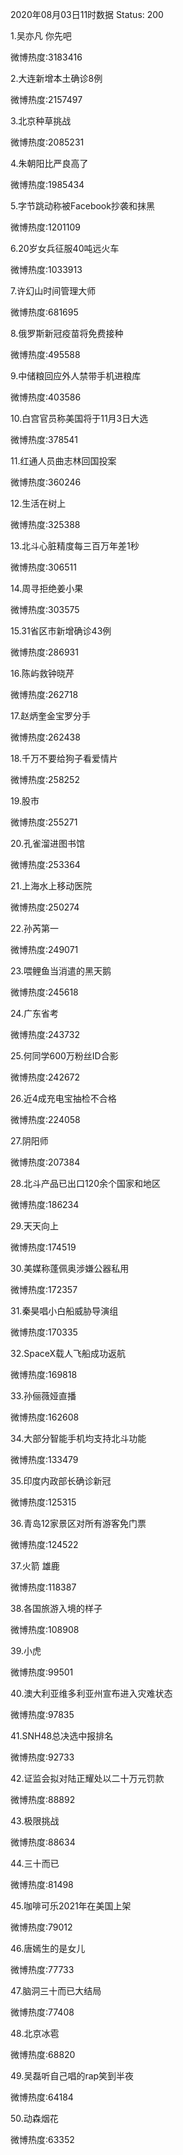 2020年08月03日11时数据
Status: 200

1.吴亦凡 你先吧

微博热度:3183416

2.大连新增本土确诊8例

微博热度:2157497

3.北京种草挑战

微博热度:2085231

4.朱朝阳比严良高了

微博热度:1985434

5.字节跳动称被Facebook抄袭和抹黑

微博热度:1201109

6.20岁女兵征服40吨远火车

微博热度:1033913

7.许幻山时间管理大师

微博热度:681695

8.俄罗斯新冠疫苗将免费接种

微博热度:495588

9.中储粮回应外人禁带手机进粮库

微博热度:403586

10.白宫官员称美国将于11月3日大选

微博热度:378541

11.红通人员曲志林回国投案

微博热度:360246

12.生活在树上

微博热度:325388

13.北斗心脏精度每三百万年差1秒

微博热度:306511

14.周寻拒绝姜小果

微博热度:303575

15.31省区市新增确诊43例

微博热度:286931

16.陈屿救钟晓芹

微博热度:262718

17.赵炳奎金宝罗分手

微博热度:262438

18.千万不要给狗子看爱情片

微博热度:258252

19.股市

微博热度:255271

20.孔雀溜进图书馆

微博热度:253364

21.上海水上移动医院

微博热度:250274

22.孙芮第一

微博热度:249071

23.喂鲤鱼当消遣的黑天鹅

微博热度:245618

24.广东省考

微博热度:243732

25.何同学600万粉丝ID合影

微博热度:242672

26.近4成充电宝抽检不合格

微博热度:224058

27.阴阳师

微博热度:207384

28.北斗产品已出口120余个国家和地区

微博热度:186234

29.天天向上

微博热度:174519

30.美媒称蓬佩奥涉嫌公器私用

微博热度:172357

31.秦昊唱小白船威胁导演组

微博热度:170335

32.SpaceX载人飞船成功返航

微博热度:169818

33.孙俪薇娅直播

微博热度:162608

34.大部分智能手机均支持北斗功能

微博热度:133479

35.印度内政部长确诊新冠

微博热度:125315

36.青岛12家景区对所有游客免门票

微博热度:124522

37.火箭 雄鹿

微博热度:118387

38.各国旅游入境的样子

微博热度:108908

39.小虎

微博热度:99501

40.澳大利亚维多利亚州宣布进入灾难状态

微博热度:97835

41.SNH48总决选中报排名

微博热度:92733

42.证监会拟对陆正耀处以二十万元罚款

微博热度:88892

43.极限挑战

微博热度:88634

44.三十而已

微博热度:81498

45.咖啡可乐2021年在美国上架

微博热度:79012

46.唐嫣生的是女儿

微博热度:77733

47.脑洞三十而已大结局

微博热度:77408

48.北京冰雹

微博热度:68820

49.吴磊听自己唱的rap笑到半夜

微博热度:64184

50.动森烟花

微博热度:63352

